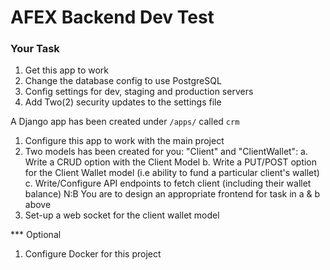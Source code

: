 # AFEX Backend Dev Test

### Your Task

1. Get this app to work
2. Change the database config to use PostgreSQL
3. Config settings for dev, staging and production servers
4. Add Two(2) security updates to the settings file

A Django app has been created under `/apps/` called `crm`

1. Configure this app to work with the main project
2. Two models has been created for you: "Client" and "ClientWallet":
   a. Write a CRUD option with the Client Model
   b. Write a PUT/POST option for the Client Wallet model (i.e ability to fund a particular client's wallet)
   c. Write/Configure API endpoints to fetch client (including their wallet balance)
   N:B You are to design an appropriate frontend for task in a & b above
3. Set-up a web socket for the client wallet model

\*\*\* Optional

1. Configure Docker for this project
